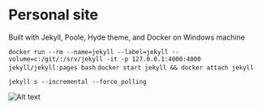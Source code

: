# Personal site

Built with Jekyll, Poole, Hyde theme, and Docker on Windows machine


`
docker run --rm --name=jekyll --label=jekyll --volume=c:/git/:/srv/jekyll -it -p 127.0.0.1:4000:4000 jekyll/jekyll:pages bash
`
`
docker start jekyll && docker attach jekyll
`

`
 jekyll s --incremental --force_polling
`

![Alt text](https://g.gravizo.com/source/custom_mark2?https%3A%2F%2Fraw.githubusercontent.com%2FTLmaK0%2Fgravizo%2Fmaster%2FREADME.md)
<!---
custom_mark2
@startuml
object Object01
object Object02
object Object03
object Object04
object Object05
object Object06
object Object07
object Object08

Object01 <|-- Object02
Object03 *-- Object04
Object05 o-- "4" Object06
Object07 .. Object08 : some labels2
@enduml
custom_mark2
-->
